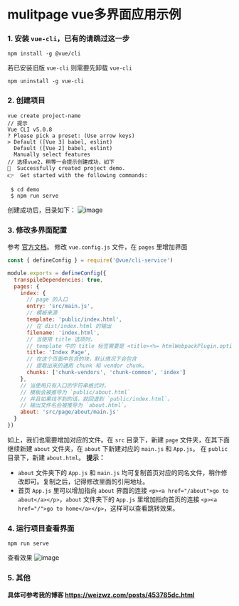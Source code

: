 # mulitpage vue多界面应用示例

### 1. 安装 `vue-cli`，已有的请跳过这一步
```shell
npm install -g @vue/cli
```
若已安装旧版 `vue-cli` 则需要先卸载 `vue-cli`
```shell
npm uninstall -g vue-cli
```
### 2. 创建项目
```shell
vue create project-name
// 提示
Vue CLI v5.0.8
? Please pick a preset: (Use arrow keys)
> Default ([Vue 3] babel, eslint)
  Default ([Vue 2] babel, eslint)
  Manually select features
// 选择vue2，稍等一会提示创建成功，如下
🎉  Successfully created project demo.
👉  Get started with the following commands:

 $ cd demo
 $ npm run serve
```
创建成功后，目录如下：
![image](https://img2022.cnblogs.com/blog/1086129/202211/1086129-20221119130421111-1181237778.png)
### 3. 修改多界面配置
参考 [官方文档](https://cli.vuejs.org/zh/config/#pages)。
修改 `vue.config.js` 文件，在 `pages` 里增加界面
```js
const { defineConfig } = require('@vue/cli-service')

module.exports = defineConfig({
  transpileDependencies: true,
  pages: {
    index: {
      // page 的入口
      entry: 'src/main.js',
      // 模板来源
      template: 'public/index.html',
      // 在 dist/index.html 的输出
      filename: 'index.html',
      // 当使用 title 选项时，
      // template 中的 title 标签需要是 <title><%= htmlWebpackPlugin.options.title %></title>
      title: 'Index Page',
      // 在这个页面中包含的块，默认情况下会包含
      // 提取出来的通用 chunk 和 vendor chunk。
      chunks: ['chunk-vendors', 'chunk-common', 'index']
    },
    // 当使用只有入口的字符串格式时，
    // 模板会被推导为 `public/about.html`
    // 并且如果找不到的话，就回退到 `public/index.html`。
    // 输出文件名会被推导为 `about.html`。
    about: 'src/page/about/main.js'
  }
})
```
如上，我们也需要增加对应的文件。在 `src` 目录下，新建 `page` 文件夹，在其下面继续新建 `about` 文件夹，在 `about` 下新建对应的 `main.js` 和 `App.js`。
在 `public` 目录下，新建 `about.html`。
**提示：**
+ `about` 文件夹下的 `App.js` 和 `main.js` 均可复制首页对应的同名文件，稍作修改即可。复制之后，记得修改里面的引用地址。
+ 首页 `App.js` 里可以增加指向 `about` 界面的连接 `<p><a href="/about">go to about</a></p>`，`about` 文件夹下的 `App.js` 里增加指向首页的连接 `<p><a href="/">go to home</a></p>`，这样可以查看跳转效果。
### 4. 运行项目查看界面
```shell
npm run serve
```
查看效果
![image](https://img2022.cnblogs.com/blog/1086129/202211/1086129-20221119132115815-715130033.gif)

### 5. 其他
**具体可参考我的博客 https://weizwz.com/posts/453785dc.html**



